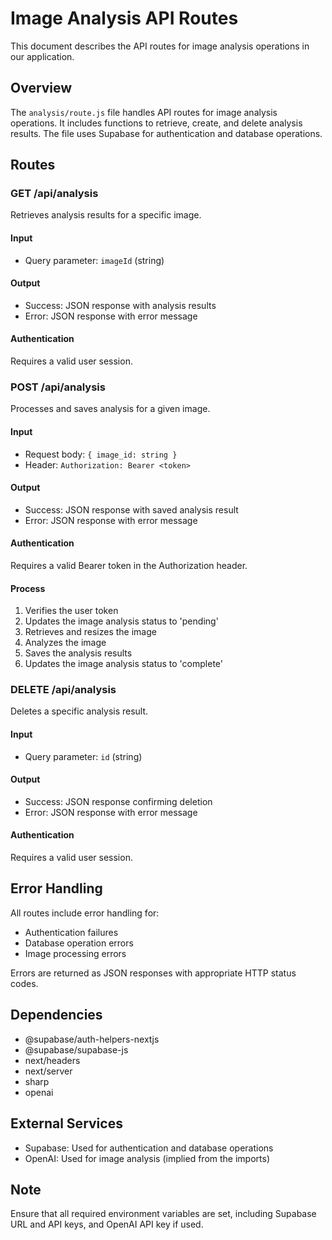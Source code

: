 # Image Analysis API Routes

This document describes the API routes for image analysis operations in our application.

## Overview

The `analysis/route.js` file handles API routes for image analysis operations. It includes functions to retrieve, create, and delete analysis results. The file uses Supabase for authentication and database operations.

## Routes

### GET /api/analysis

Retrieves analysis results for a specific image.

#### Input
- Query parameter: `imageId` (string)

#### Output
- Success: JSON response with analysis results
- Error: JSON response with error message

#### Authentication
Requires a valid user session.

### POST /api/analysis

Processes and saves analysis for a given image.

#### Input
- Request body: `{ image_id: string }`
- Header: `Authorization: Bearer <token>`

#### Output
- Success: JSON response with saved analysis result
- Error: JSON response with error message

#### Authentication
Requires a valid Bearer token in the Authorization header.

#### Process
1. Verifies the user token
2. Updates the image analysis status to 'pending'
3. Retrieves and resizes the image
4. Analyzes the image
5. Saves the analysis results
6. Updates the image analysis status to 'complete'

### DELETE /api/analysis

Deletes a specific analysis result.

#### Input
- Query parameter: `id` (string)

#### Output
- Success: JSON response confirming deletion
- Error: JSON response with error message

#### Authentication
Requires a valid user session.

## Error Handling

All routes include error handling for:
- Authentication failures
- Database operation errors
- Image processing errors

Errors are returned as JSON responses with appropriate HTTP status codes.

## Dependencies

- @supabase/auth-helpers-nextjs
- @supabase/supabase-js
- next/headers
- next/server
- sharp
- openai

## External Services

- Supabase: Used for authentication and database operations
- OpenAI: Used for image analysis (implied from the imports)

## Note

Ensure that all required environment variables are set, including Supabase URL and API keys, and OpenAI API key if used.


